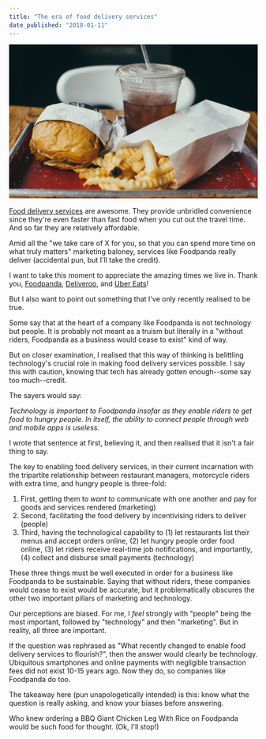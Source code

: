 ```yaml
---
title: "The era of food delivery services"
date_published: "2018-01-11"
---
```


![fast food delivery](images/christopher-flowers-267934.jpg)

[Food delivery services](https://techcrunch.com/tag/food-delivery/) are awesome. They provide unbridled convenience since they're even faster than fast food when you cut out the travel time. And so far they are relatively affordable.

Amid all the "we take care of X for you, so that you can spend more time on what truly matters" marketing baloney, services like Foodpanda really deliver (accidental pun, but I'll take the credit).

I want to take this moment to appreciate the amazing times we live in. Thank you, [Foodpanda](https://www.foodpanda.sg/), [Deliveroo](https://deliveroo.com/), and [Uber Eats](https://www.ubereats.com/)!

But I also want to point out something that I've only recently realised to be true.

Some say that at the heart of a company like Foodpanda is not technology but people. It is probably not meant as a truism but literally in a "without riders, Foodpanda as a business would cease to exist" kind of way.

But on closer examination, I realised that this way of thinking is belittling technology's crucial role in making food delivery services possible. I say this with caution, knowing that tech has already gotten enough--some say too much--credit.

The sayers would say:

_Technology is important to Foodpanda insofar as they enable riders to get food to hungry people. In itself, the ability to connect people through web and mobile apps is useless._

I wrote that sentence at first, believing it, and then realised that it isn't a fair thing to say.

The key to enabling food delivery services, in their current incarnation with the tripartite relationship between restaurant managers, motorcycle riders with extra time, and hungry people is three-fold:

1. First, getting them to _want to_ communicate with one another and pay for goods and services rendered (marketing)
2. Second, facilitating the food delivery by incentivising riders to deliver (people)
3. Third, having the technological capability to (1) let restaurants list their menus and accept orders online, (2) let hungry people order food online, (3) let riders receive real-time job notifications, and importantly, (4) collect and disburse small payments (technology)

These three things must be well executed in order for a business like Foodpanda to be sustainable. Saying that without riders, these companies would cease to exist would be accurate, but it problematically obscures the other two important pillars of marketing and technology.

Our perceptions are biased. For me, I _feel_ strongly with "people" being the most important, followed by "technology" and then "marketing". But in reality, all three are important.

If the question was rephrased as "What recently changed to enable food delivery services to flourish?", then the answer would clearly be technology. Ubiquitous smartphones and online payments with negligible transaction fees did not exist 10-15 years ago. Now they do, so companies like Foodpanda do too.

The takeaway here (pun unapologetically intended) is this: know what the question is really asking, and know your biases before answering.

Who knew ordering a BBQ Giant Chicken Leg With Rice on Foodpanda would be such food for thought. (Ok, I'll stop!)
